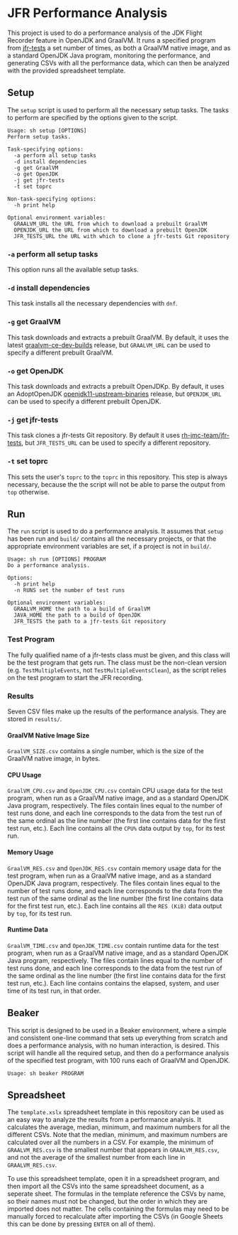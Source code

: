 # JFR Performance Analysis

This project is used to do a performance analysis of the JDK Flight Recorder feature in OpenJDK and GraalVM. It runs a specified program from [jfr-tests](https://github.com/rh-jmc-team/jfr-tests) a set number of times, as both a GraalVM native image, and as a standard OpenJDK Java program, monitoring the performance, and generating CSVs with all the performance data, which can then be analyzed with the provided spreadsheet template.




## Setup

The `setup` script is used to perform all the necessary setup tasks. The tasks to perform are specified by the options given to the script.

```
Usage: sh setup [OPTIONS]
Perform setup tasks.

Task-specifying options:
  -a perform all setup tasks
  -d install dependencies
  -g get GraalVM
  -o get OpenJDK
  -j get jfr-tests
  -t set toprc

Non-task-specifying options:
  -h print help

Optional environment variables:
  GRAALVM_URL the URL from which to download a prebuilt GraalVM
  OPENJDK_URL the URL from which to download a prebuilt OpenJDK
  JFR_TESTS_URL the URL with which to clone a jfr-tests Git repository
```

### `-a` perform all setup tasks

This option runs all the available setup tasks.

### `-d` install dependencies

This task installs all the necessary dependencies with `dnf`.

### `-g` get GraalVM

This task downloads and extracts a prebuilt GraalVM. By default, it uses the latest [graalvm-ce-dev-builds](https://github.com/graalvm/graalvm-ce-dev-builds/releases) release, but `GRAALVM_URL` can be used to specify a different prebuilt GraalVM.

### `-o` get OpenJDK

This task downloads and extracts a prebuilt OpenJDKp. By default, it uses an AdoptOpenJDK [openjdk11-upstream-binaries](https://github.com/AdoptOpenJDK/openjdk11-upstream-binaries/releases/) release, but `OPENJDK_URL` can be used to specify a different prebuilt OpenJDK.

### `-j` get jfr-tests

This task clones a jfr-tests Git repository. By default it uses [rh-jmc-team/jfr-tests](https://github.com/rh-jmc-team/jfr-tests.git), but `JFR_TESTS_URL` can be used to specify a different repository.

### `-t` set toprc

This sets the user's `toprc` to the `toprc` in this repository. This step is always necessary, because the the script will not be able to parse the output from `top` otherwise.


## Run

The `run` script is used to do a performance analysis. It assumes that `setup` has been run and `build/` contains all the necessary projects, or that the appropriate environment variables are set, if a project is not in `build/`.

```
Usage: sh run [OPTIONS] PROGRAM
Do a performance analysis.

Options:
  -h print help
  -n RUNS set the number of test runs

Optional environment variables:
  GRAALVM_HOME the path to a build of GraalVM
  JAVA_HOME the path to a build of OpenJDK
  JFR_TESTS the path to a jfr-tests Git repository
```

### Test Program

The fully qualified name of a jfr-tests class must be given, and this class will be the test program that gets run. The class must be the non-clean version (e.g. `TestMultipleEvents`, not `TestMultipleEventsClean`), as the script relies on the test program to start the JFR recording.

### Results

Seven CSV files make up the results of the performance analysis. They are stored in `results/`.

#### GraalVM Native Image Size

`GraalVM_SIZE.csv` contains a single number, which is the size of the GraalVM native image, in bytes.

#### CPU Usage

`GraalVM_CPU.csv` and `OpenJDK_CPU.csv` contain CPU usage data for the test program, when run as a GraalVM native image, and as a standard OpenJDK Java program, respectively. The files contain lines equal to the number of test runs done, and each line corresponds to the data from the test run of the same ordinal as the line number (the first line contains data for the first test run, etc.). Each line contains all the `CPU%` data output by `top`, for its test run.

#### Memory Usage

`GraalVM_RES.csv` and `OpenJDK_RES.csv` contain memory usage data for the test program, when run as a GraalVM native image, and as a standard OpenJDK Java program, respectively. The files contain lines equal to the number of test runs done, and each line corresponds to the data from the test run of the same ordinal as the line number (the first line contains data for the first test run, etc.). Each line contains all the `RES (KiB)` data output by `top`, for its test run.

#### Runtime Data

`GraalVM_TIME.csv` and `OpenJDK_TIME.csv` contain runtime data for the test program, when run as a GraalVM native image, and as a standard OpenJDK Java program, respectively. The files contain lines equal to the number of test runs done, and each line corresponds to the data from the test run of the same ordinal as the line number (the first line contains data for the first test run, etc.). Each line contains contains the elapsed, system, and user time of its test run, in that order.





## Beaker

This script is designed to be used in a Beaker environment, where a simple and consistent one-line command that sets up everything from scratch and does a performance analysis, with no human interaction, is desired. This script will handle all the required setup, and then do a performance analysis of the specified test program, with 100 runs each of GraalVM and OpenJDK. 
```
Usage: sh beaker PROGRAM
```




## Spreadsheet

The `template.xslx` spreadsheet template in this repository can be used as an easy way to analyze the results from a performance analysis. It calculates the average, median, minimum, and maximum numbers for all the different CSVs. Note that the median, minimum, and maximum numbers are calculated over all the numbers in a CSV. For example, the minimum of `GRAALVM_RES.csv` is the smallest number that appears in `GRAALVM_RES.csv`, and not the average of the smallest number from each line in `GRAALVM_RES.csv`.

To use this spreadsheet template, open it in a spreadsheet program, and then import all the CSVs into the same spreadsheet document, as a seperate sheet. The formulas in the template reference the CSVs by name, so their names must not be changed, but the order in which they are imported does not matter. The cells containing the formulas may need to be manually forced to recalculate after importing the CSVs (in Google Sheets this can be done by pressing `ENTER` on all of them). 
